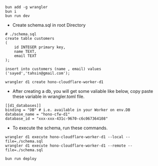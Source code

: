 ```
bun add -g wrangler
bun i
bun run dev
```

- Create schema.sql in root Directory

```
# ./schema.sql
create table customers
(
    id INTEGER primary key,
    name TEXT,
    email TEXT
);

insert into customers (name , email) values ('sayed','tahsin@gmail.com');
```

```
wrangler d1 create hono-cloudflare-worker-d1
```

- After creating a db, you will get some valiable like below, copy paste these variable in wrangler.toml file.

```
[[d1_databases]]
binding = "DB" # i.e. available in your Worker on env.DB
database_name = "hono-cfw-d1"
database_id = "xxx-xxx-431c-9670-c6c067364108"
```

- To execute the schema, run these commands.

```
wrangler d1 execute hono-cloudflare-worker-d1 --local --file=./schema.sql
wrangler d1 execute hono-cloudflare-worker-d1 --remote -- file=./schema.sql
```

```
bun run deploy
```
